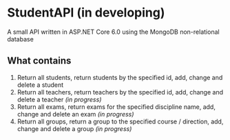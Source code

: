 # StudentAPI (in developing)
A small API written in ASP.NET Core 6.0 using the MongoDB non-relational database
## What contains
1) Return all students, return students by the specified id, add, change and delete a student
2) Return all teachers, return teachers by the specified id, add, change and delete a teacher *(in progress)*
3) Return all exams, return exams for the specified discipline name, add, change and delete an exam *(in progress)*
4) Return all groups, return a group to the specified course / direction, add, change and delete a group *(in progress)*
